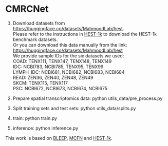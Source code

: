 # CMRCNet
1. Download datasets from https://huggingface.co/datasets/MahmoodLab/hest.  
Please refer to the instructions in [HEST-1k](https://github.com/mahmoodlab/HEST) to download the HEST-1k benchmark datasets.  
Or you can download this data manually from the link: https://huggingface.co/datasets/MahmoodLab/hest  
We provide sample IDs for the six datasets we used:  
COAD: TENX111, TENX147, TENX148, TENX149  
IDC: NCBI783, NCBI785, TENX95, TENX99  
LYMPH_IDC: NCBI681, NCBI682, NCBI683, NCBI684  
READ: ZEN36, ZEN40, ZEN48, ZEN49  
SKCM: TENX115, TENX117  
PSC: NCBI672, NCBI673, NCBI674, NCBI675  


3. Prepare spatial transcriptomics data: python utils_data/pre_process.py
4. Split training sets and test sets: python utils_data/splits.py
5. train: python train.py
6. inference: python inference.py

This work is based on [BLEEP](https://github.com/bowang-lab/BLEEP), [MCFN](https://github.com/dingsaisai/MCFN) and [HEST-1k](https://github.com/mahmoodlab/HEST).
